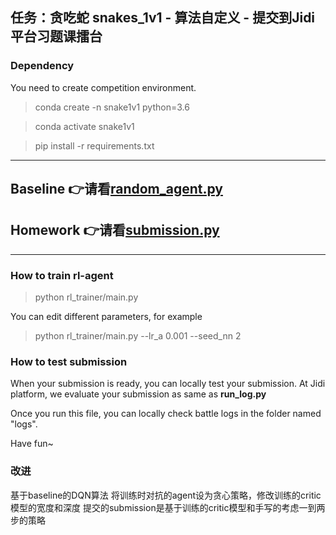 ## 任务：贪吃蛇 snakes_1v1 - 算法自定义 - 提交到Jidi平台习题课擂台


### Dependency
You need to create competition environment.
>conda create -n snake1v1 python=3.6

>conda activate snake1v1

>pip install -r requirements.txt

---

## Baseline 👉请看[random_agent.py](agent/random/random_agent.py)
## Homework 👉请看[submission.py](agent/homework/submission.py)

---
### How to train rl-agent

>python rl_trainer/main.py

You can edit different parameters, for example

>python rl_trainer/main.py --lr_a 0.001 --seed_nn 2


### How to test submission 

When your submission is ready, you can locally test your submission. At Jidi platform, we evaluate your submission as same as **run_log.py**

Once you run this file, you can locally check battle logs in the folder named "logs".

Have fun~

### 改进
基于baseline的DQN算法
将训练时对抗的agent设为贪心策略，修改训练的critic模型的宽度和深度  提交的submission是基于训练的critic模型和手写的考虑一到两步的策略


